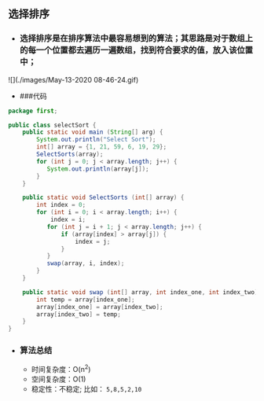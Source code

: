 ## 选择排序

- ### 选择排序是在排序算法中最容易想到的算法；其思路是对于数组上的每一个位置都去遍历一遍数组，找到符合要求的值，放入该位置中；

![](./images/May-13-2020 08-46-24.gif)



- ###代码

```java
package first;

public class selectSort {
    public static void main (String[] arg) {
        System.out.println("Select Sort");
        int[] array = {1, 21, 59, 6, 19, 29};
        SelectSorts(array);
        for (int j = 0; j < array.length; j++) {
           System.out.println(array[j]);
        }
    }

    public static void SelectSorts (int[] array) {
        int index = 0;
        for (int i = 0; i < array.length; i++) {
            index = i;
           for (int j = i + 1; j < array.length; j++) {
               if (array[index] > array[j]) {
                   index = j;
               }
           }
           swap(array, i, index);
        }
    }

    public static void swap (int[] array, int index_one, int index_two) {
        int temp = array[index_one];
        array[index_one] = array[index_two];
        array[index_two] = temp;
    }
}
```



- ### 算法总结

  - 时间复杂度：O(n<sup>2</sup>)
  - 空间复杂度：O(1)
  - 稳定性：不稳定; 比如： `5,8,5,2,10` 